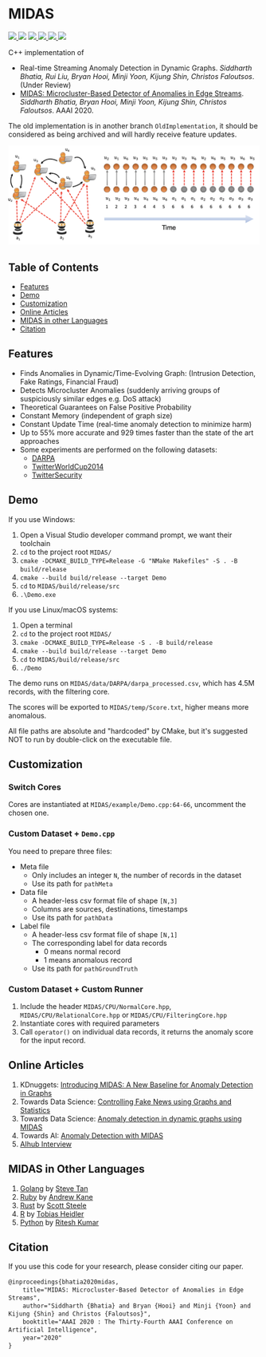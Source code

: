 # MIDAS

<p>
  <a href="https://aaai.org/Conferences/AAAI-20/">
    <img src="http://img.shields.io/badge/AAAI-2020-red.svg">
  </a>
  <a href="https://www.comp.nus.edu.sg/~sbhatia/assets/pdf/midas.pdf"><img src="http://img.shields.io/badge/Paper-PDF-brightgreen.svg"></a>
  <a href="https://www.comp.nus.edu.sg/~sbhatia/assets/pdf/midasslides.pdf">
      <img src="http://img.shields.io/badge/Slides-PDF-ff9e18.svg">
  </a>
  <a href="https://youtu.be/Bd4PyLCHrto">
    <img src="http://img.shields.io/badge/Talk-Youtube-ff69b4.svg">
  </a>
  <a href="https://www.kdnuggets.com/2020/04/midas-new-baseline-anomaly-detection-graphs.html"> 
    <img src="https://img.shields.io/badge/Press-KDnuggets-orange.svg">
  </a>
  <a href="https://github.com/bhatiasiddharth/MIDAS/blob/master/LICENSE">
    <img src="https://img.shields.io/badge/License-Apache%202.0-blue.svg">
  </a>
</p>

C++ implementation of

- Real-time Streaming Anomaly Detection in Dynamic Graphs. *Siddharth Bhatia, Rui Liu, Bryan Hooi, Minji Yoon, Kijung Shin, Christos Faloutsos*. (Under Review)
- [MIDAS: Microcluster-Based Detector of Anomalies in Edge Streams](asset/Conference.pdf). *Siddharth Bhatia, Bryan Hooi, Minji Yoon, Kijung Shin, Christos Faloutsos*. AAAI 2020.

The old implementation is in another branch `OldImplementation`, it should be considered as being archived and will hardly receive feature updates.

![](asset/Intro.png)

## Table of Contents

- [Features](#features)
- [Demo](#demo)
- [Customization](#customization)
- [Online Articles](#online-articles)
- [MIDAS in other Languages](#midas-in-other-languages)
- [Citation](#citation)

## Features

- Finds Anomalies in Dynamic/Time-Evolving Graph: (Intrusion Detection, Fake Ratings, Financial Fraud)
- Detects Microcluster Anomalies (suddenly arriving groups of suspiciously similar edges e.g. DoS attack)
- Theoretical Guarantees on False Positive Probability
- Constant Memory (independent of graph size)
- Constant Update Time (real-time anomaly detection to minimize harm)
- Up to 55% more accurate and 929 times faster than the state of the art approaches
- Some experiments are performed on the following datasets: 
  - [DARPA](https://www.ll.mit.edu/r-d/datasets/1998-darpa-intrusion-detection-evaluation-dataset)
  - [TwitterWorldCup2014](http://odds.cs.stonybrook.edu/twitterworldcup2014-dataset)
  - [TwitterSecurity](http://odds.cs.stonybrook.edu/twittersecurity-dataset)

## Demo

If you use Windows:

1. Open a Visual Studio developer command prompt, we want their toolchain
1. `cd` to the project root `MIDAS/`
1. `cmake -DCMAKE_BUILD_TYPE=Release -G "NMake Makefiles" -S . -B build/release`
1. `cmake --build build/release --target Demo`
1. `cd` to `MIDAS/build/release/src`
1. `.\Demo.exe`

If you use Linux/macOS systems:

1. Open a terminal
1. `cd` to the project root `MIDAS/`
1. `cmake -DCMAKE_BUILD_TYPE=Release -S . -B build/release`
1. `cmake --build build/release --target Demo`
1. `cd` to `MIDAS/build/release/src`
1. `./Demo`

The demo runs on `MIDAS/data/DARPA/darpa_processed.csv`, which has 4.5M records, with the filtering core.

The scores will be exported to `MIDAS/temp/Score.txt`, higher means more anomalous.

All file paths are absolute and "hardcoded" by CMake, but it's suggested NOT to run by double-click on the executable file.

## Customization

### Switch Cores

Cores are instantiated at `MIDAS/example/Demo.cpp:64-66`, uncomment the chosen one.

### Custom Dataset + `Demo.cpp`

You need to prepare three files:

- Meta file
  - Only includes an integer `N`, the number of records in the dataset
  - Use its path for `pathMeta`
- Data file
  - A header-less csv format file of shape `[N,3]`
  - Columns are sources, destinations, timestamps
  - Use its path for `pathData`
- Label file
  - A header-less csv format file of shape `[N,1]`
  - The corresponding label for data records
    - 0 means normal record
    - 1 means anomalous record
  - Use its path for `pathGroundTruth` 

### Custom Dataset + Custom Runner

1. Include the header `MIDAS/CPU/NormalCore.hpp`, `MIDAS/CPU/RelationalCore.hpp` or `MIDAS/CPU/FilteringCore.hpp`
1. Instantiate cores with required parameters
1. Call `operator()` on individual data records, it returns the anomaly score for the input record.

## Online Articles

1. KDnuggets: [Introducing MIDAS: A New Baseline for Anomaly Detection in Graphs](https://www.kdnuggets.com/2020/04/midas-new-baseline-anomaly-detection-graphs.html)
2. Towards Data Science: [Controlling Fake News using Graphs and Statistics](https://towardsdatascience.com/controlling-fake-news-using-graphs-and-statistics-31ed116a986f)
2. Towards Data Science: [Anomaly detection in dynamic graphs using MIDAS](https://towardsdatascience.com/anomaly-detection-in-dynamic-graphs-using-midas-e4f8d0b1db45)
4. Towards AI: [Anomaly Detection with MIDAS](https://medium.com/towards-artificial-intelligence/anomaly-detection-with-midas-2735a2e6dce8)
5. [AIhub Interview](https://aihub.org/2020/05/01/interview-with-siddharth-bhatia-a-new-approach-for-anomaly-detection/)

## MIDAS in Other Languages

1. [Golang](https://github.com/steve0hh/midas) by [Steve Tan](https://github.com/steve0hh)
2. [Ruby](https://github.com/ankane/midas) by [Andrew Kane](https://github.com/ankane)
3. [Rust](https://github.com/scooter-dangle/midas_rs) by [Scott Steele](https://github.com/scooter-dangle)
4. [R](https://github.com/pteridin/MIDASwrappeR) by [Tobias Heidler](https://github.com/pteridin)
5. [Python](https://github.com/ritesh99rakesh/pyMIDAS) by [Ritesh Kumar](https://github.com/ritesh99rakesh)

## Citation

If you use this code for your research, please consider citing our paper.

```
@inproceedings{bhatia2020midas,
    title="MIDAS: Microcluster-Based Detector of Anomalies in Edge Streams",
    author="Siddharth {Bhatia} and Bryan {Hooi} and Minji {Yoon} and Kijung {Shin} and Christos {Faloutsos}",
    booktitle="AAAI 2020 : The Thirty-Fourth AAAI Conference on Artificial Intelligence",
    year="2020"
}
```